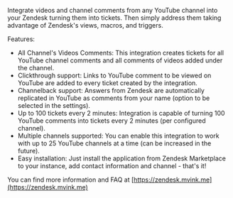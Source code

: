 Integrate videos and channel comments from any YouTube channel into your Zendesk turning them into tickets. Then simply address them taking advantage of Zendesk's views, macros, and triggers.

Features:
* All Channel's Videos Comments: This integration creates tickets for all YouTube channel comments and all comments of videos added under the channel.
* Clickthrough support: Links to YouTube comment to be viewed on YouTube are added to every ticket created by the integration.
* Channelback support: Answers from Zendesk are automatically replicated in YouTube as comments from your name (option to be selected in the settings).
* Up to 100 tickets every 2 minutes: Integration is capable of turning 100 YouTube comments into tickets every 2 minutes (per configured channel).
* Multiple channels supported: You can enable this integration to work with up to 25 YouTube channels at a time (can be increased in the future).
* Easy installation: Just install the application from Zendesk Marketplace to your instance, add contact information and channel - that's it!

You can find more information and FAQ at [https://zendesk.mvink.me](https://zendesk.mvink.me)